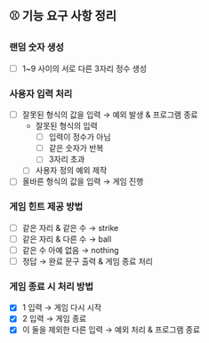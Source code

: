## ⚾️ 기능 요구 사항 정리

### 랜덤 숫자 생성
- [ ] 1~9 사이의 서로 다른 3자리 정수 생성

### 사용자 입력 처리
- [ ] 잘못된 형식의 값을 입력 → 예외 발생 & 프로그램 종료
  - 잘못된 형식의 입력
    - [ ] 입력이 정수가 아님
    - [ ] 같은 숫자가 반복
    - [ ] 3자리 초과 
  - [ ] 사용자 정의 예외 제작
- [ ] 올바른 형식의 값을 입력 → 게임 진행

### 게임 힌트 제공 방법
- [ ] 같은 자리 & 같은 수 → strike
- [ ] 같은 자리 & 다른 수 → ball
- [ ] 같은 수 아예 없음 → nothing
- [ ] 정답 → 완료 문구 출력 & 게임 종료 처리

### 게임 종료 시 처리 방법
- [x] 1 입력 → 게임 다시 시작
- [x] 2 입력 → 게임 종료
- [x] 이 둘을 제외한 다른 입력 → 예외 처리 & 프로그램 종료